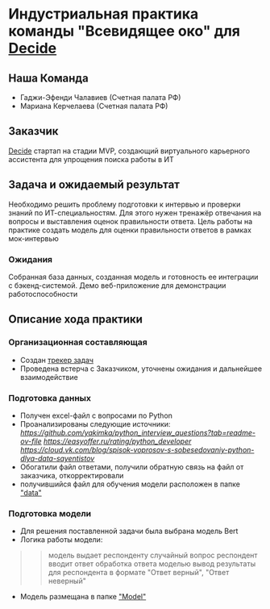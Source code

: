 # Индустриальная практика команды "Всевидящее око" для [Decide](https://decide-career.com/)


## Наша Команда
* Гаджи-Эфенди Чалавиев (Счетная палата РФ)
* Мариана Керчелаева (Счетная палата РФ)

## Заказчик
[Decide](https://decide-career.com/) стартап на стадии MVP, создающий виртуального карьерного ассистента для упрощения поиска работы в ИТ

## Задача и ожидаемый результат
Необходимо решить проблему подготовки к интервью и проверки знаний по ИТ-специальностям. Для этого нужен тренажёр отвечания на вопросы и выставления оценок правильности ответа. Цель работы на практике создать модель для оценки правильности ответов в рамках мок-интервью 

### Ожидания
Собранная база данных, созданная модель и готовность ее интеграции с бэкенд-системой. Демо веб-приложение для демонстрации работоспособности

## Описание хода практики

### Организационная составляющая
* Создан [трекер задач](https://tracker.yandex.ru/agile/board/1/sprints)
* Проведена встерча с Заказчиком, уточнены ожидания и дальнейшее взаимодействие

### Подготовка данных
* Получен excel-файл с вопросами по Python 
* Проанализированы следующие источники:
*https://github.com/yakimka/python_interview_questions?tab=readme-ov-file*
*https://easyoffer.ru/rating/python_developer*
*https://cloud.vk.com/blog/spisok-voprosov-s-sobesedovaniy-python-dlya-data-sayentistov* 
* Обогатили файл ответами, получили обратную связь на файл от заказчика, откорректировали 
* получившийся файл для обучения модели расположен в папке ["data"](https://github.com/Apanni/sf_data_science/tree/ba837e5011ed1ee2fe98142d5206e78543de59b1/practice/data)

### Подготовка модели 
* Для решения поставленной задачи была выбрана модель Bert
* Логика работы модели:
>>модель выдает респонденту случайный вопрос
>>респондент вводит ответ
>>обработка ответа моделью
>>вывод результаты для респондента в формате "Ответ верный", "Ответ неверный"
* Модель размещана в папке ["Model"](https://github.com/Apanni/sf_data_science/tree/ba837e5011ed1ee2fe98142d5206e78543de59b1/practice/model)


